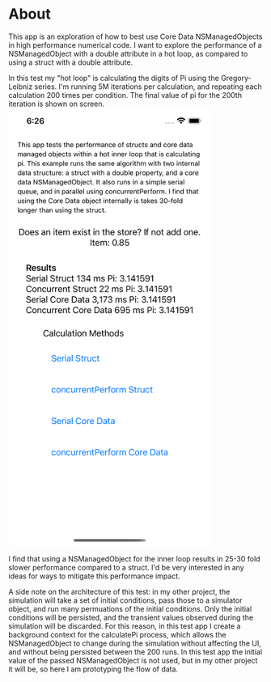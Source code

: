 #  About

This app is an exploration of how to best use Core Data NSManagedObjects in high performance numerical code. I want to explore the performance of a NSManagedObject with a double attribute in a hot loop, as compared to using a struct with a double attribute.

In this test my "hot loop" is calculating the digits of Pi using the Gregory-Leibniz series. I'm running 5M iterations per calculation, and repeating each calculation 200 times per condition. The final value of pi for the 200th iteration is shown on screen.
<img src="./screenshot.png" width="400px"></img>

I find that using a NSManagedObject for the inner loop results in 25-30 fold slower performance compared to a struct. I'd be very interested in any ideas for ways to mitigate this performance impact.

A side note on the architecture of this test: in my other project, the simulation will take a set of initial conditions, pass those to a simulator object, and run many permuations of the initial conditions. Only the initial conditions will be persisted, and the transient values observed during the simulation will be discarded. For this reason, in this test app I create a background context for the calculatePi process, which allows the NSManagedObject to change during the simulation without affecting the UI, and without being persisted between the 200 runs. In this test app the initial value of the passed NSManagedObject is not used, but in my other project it will be, so here I am prototyping the flow of data.
